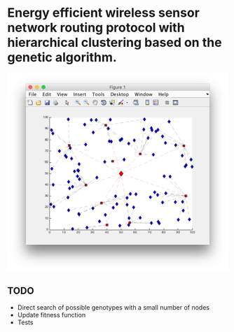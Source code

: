 # Energy efficient wireless sensor network routing protocol with hierarchical clustering based on the genetic algorithm.

![Network topology](media/matlab/network-topology-plot.png)

## TODO

* Direct search of possible genotypes with a small number of nodes
* Update fitness function
* Tests
